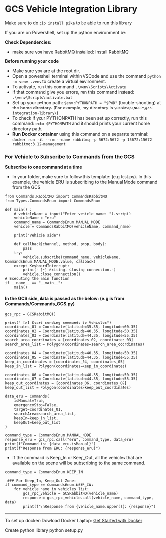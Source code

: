 # GCS Vehicle Integration Library
Make sure to do `pip install pika` to be able to run this library

If you are on Powershell, set up the python environment by: 

**Check Dependencies:**

*  make sure you have RabbitMQ installed: [Install RabbitMQ](https://www.rabbitmq.com/download.html)

**Before running your code**
* Make sure you are at the root dir.
* Open a powershell terminal within VSCode and use the command `python -m venv .venv` to create a virtual environment. 
* To activate, run this command `.\venv\Scripts\Activate`
* If that command give you errors, run this command instead:
`.\venv\Scripts\activate.bat`
* Set up your python path: `$env:PYTHONPATH = "$PWD"` (trouble-shooting) at the home directory. (For example, my directory is `\Desktop\NGCP\gcs-integration-library\`)
* To check if your PYTHONPATH has been set up correctly, run this command: `echo $PYTHONPATH` and it should prints your current home directory path. 
* **Run Docker container** using this command on a separate terminal: `docker run -it --rm --name rabbitmq -p 5672:5672 -p 15672:15672 rabbitmq:3.12-management`

### For Vehicle to Subscribe to Commands from the GCS
**Subscribe to one command at a time**
* In your folder, make sure to follow this template: (e.g test.py). In this example, the vehicle ERU is subscribing to the Manual Mode command from the GCS.
```
from Commands.RabbitMQ import CommandsRabbitMQ
from Types.CommandsEnum import CommandsEnum

def main() :
    # vehicleName = input("Enter vehicle name: ").strip()
    vehicleName = "eru"
    command_name = CommandsEnum.MANUAL_MODE
    vehicle = CommandsRabbitMQ(vehicleName, command_name)
    
    print("Vehicle side")
    
    def callback(channel, method, prop, body):
        pass
    try:
        vehicle.subscribe(command_name, vehicleName, CommandsEnum.MANUAL_MODE.value, callback)
    except KeyboardInterrupt:
        print(" [*] Exiting. Closing connection.")
        vehicle.close_connection()
# Executing the main function
if __name__ == "__main__":
    main()
```

#### In the GCS side, data is passed as the below: (e.g is from Commands/Commands_GCS.py)
```
gcs_rpc = GCSRabbitMQ()

print(" [x] Start sending commands to Vehicles")
coordinates_01 = Coordinate(latitude=35.35, longitude=60.35)
coordinates_02 = Coordinate(latitude=40.35, longitude=50.35)
coordinates_03 = Coordinate(latitude=44.35, longitude=55.35)
search_area_coordinates = [coordinates_02, coordinates_03]
search_area_list = Polygon(coordinates=search_area_coordinates)

coordinates_04 = Coordinate(latitude=40.35, longitude=50.35)
coordinates_05 = Coordinate(latitude=44.35, longitude=55.35)
keep_in_coordinates = [coordinates_04, coordinates_05]
keep_in_list = Polygon(coordinates=keep_in_coordinates)

coordinates_06 = Coordinate(latitude=40.35, longitude=50.35)
coordinates_07 = Coordinate(latitude=44.35, longitude=55.35)
keep_out_coordinates = [coordinates_06, coordinates_07]
keep_out_list = Polygon(coordinates=keep_out_coordinates)

data_eru = Commands(
    isManual=True,
    emergencyStop=False,
    target=coordinates_01,
    searchArea=search_area_list,
    keepIn=keep_in_list,
    keepOut=keep_out_list
)

command_type = CommandsEnum.MANUAL_MODE
response_eru = gcs_rpc.call("eru", command_type, data_eru)
print(f"Command is: {data_eru.isManual}")
print(f"Response from ERU: {response_eru}")
```
* If the command is Keep_In or Keep_Out, all the vehicles that are available on the scene will be subscribing to the same command.
```
command_type = CommandsEnum.KEEP_IN

 ### For Keep_In, Keep_Out Zone:
if command_type == CommandsEnum.KEEP_IN:
    for vehicle_name in vehicles_list:
        gcs_rpc_vehicle = GCSRabbitMQ(vehicle_name)
        response = gcs_rpc_vehicle.call(vehicle_name, command_type, data)
        print(f"\nResponse from {vehicle_name.upper()}: {response}")
```

****
To set up docker: Dowload Docker Laptop: [Get Started with Docker](https://www.docker.com/get-started/)

Create python library 
python setup.py